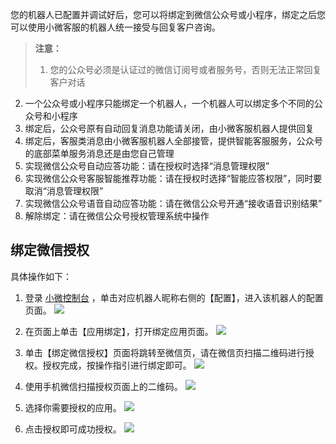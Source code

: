 您的机器人已配置并调试好后，您可以将绑定到微信公众号或小程序，绑定之后您可以使用小微客服的机器人统一接受与回复客户咨询。
>**注意：**
>1. 您的公众号必须是认证过的微信订阅号或者服务号，否则无法正常回复客户对话
2. 一个公众号或小程序只能绑定一个机器人，一个机器人可以绑定多个不同的公众号和小程序
3. 绑定后，公众号原有自动回复消息功能请关闭，由小微客服机器人提供回复
4. 绑定后，客服类消息由小微客服机器人全部接管，提供智能客服服务，公众号的底部菜单服务消息还是由您自己管理
5. 实现微信公众号自动应答功能：请在授权时选择“消息管理权限”
6. 实现微信公众号客服智能推荐功能：请在授权时选择“智能应答权限”，同时要取消“消息管理权限”
7. 实现微信公众号语音自动应答功能：请在微信公众号开通“接收语音识别结果”
8. 解除绑定：请在微信公众号授权管理系统中操作

## 绑定微信授权

具体操作如下：

1. 登录 [小微控制台](http://console.tce.fsphere.cn/prophet) ，单击对应机器人昵称右侧的【配置】，进入该机器人的配置页面。
![](http://imgcache.tcecqpoc.fsphere.cn/image/mc.qcloudimg.com/static/img/4a8ddc476b526a9aab9efaf12c27d127/image.png)
2. 在页面上单击【应用绑定】，打开绑定应用页面。
![](http://imgcache.tcecqpoc.fsphere.cn/image/mc.qcloudimg.com/static/img/954ee9b72c66d598a23ce7f10bb18c80/image.png)

3. 单击【绑定微信授权】页面将跳转至微信页，请在微信页扫描二维码进行授权。授权完成，按操作指引进行绑定即可。
![](http://imgcache.tcecqpoc.fsphere.cn/image/mc.qcloudimg.com/static/img/7b8777db38835b2fbf974b4549c0e819/image.png)

4. 使用手机微信扫描授权页面上的二维码。
![](http://imgcache.tcecqpoc.fsphere.cn/image/mc.qcloudimg.com/static/img/cb9d42aa11e4392e9dcc8c5e9f76f499/image.png)

5. 选择你需要授权的应用。
![](http://imgcache.tcecqpoc.fsphere.cn/image/mc.qcloudimg.com/static/img/0a7db70bb5f255d6149970b49af1d4c6/image.png)

6. 点击授权即可成功授权。
![](http://imgcache.tcecqpoc.fsphere.cn/image/mc.qcloudimg.com/static/img/2cf085a9f6a2e5572daeae5805c94500/image.png)
